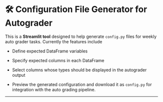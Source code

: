 # 🛠️ Configuration File Generator for Autograder

This is a **Streamlit tool** designed to help generate `config.py` files for weekly auto grader tasks. Currently the features include

- Define expected DataFrame variables

- Specify expected columns in each DataFrame

- Select columns whose types should be displayed in the autograder output

- Preview the generated configuration and download it as `config.py` for integration with the auto grading pipeline.

---